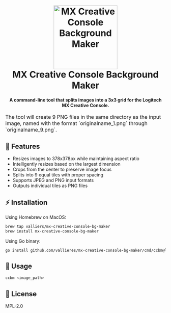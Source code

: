 <!-- markdownlint-disable MD002 MD013 MD033 MD041 -->
<h1 align="center">
    <a name="logo" href="https://github.com/vallieres/mx-creative-console-bg-maker">
        <img src="https://github.com/user-attachments/assets/b9a01a70-05a1-4e4c-9f3d-d6c7a99dc504" alt="MX Creative Console Background Maker" width="200">
    </a>
    <br />
    MX Creative Console Background Maker
</h1>
<h4 align="center">
    A command-line tool that splits images into a 3x3 grid for the Logitech MX Creative Console.
</h4>
<div align="center"></div>

<p><font size="3">
        The tool will create 9 PNG files in the same directory as the input image, named with the format `originalname_1.png` through `originalname_9.png`.
    </font></p>

## 🎯 Features

- Resizes images to 378x378px while maintaining aspect ratio
- Intelligently resizes based on the largest dimension
- Crops from the center to preserve image focus
- Splits into 9 equal tiles with proper spacing
- Supports JPEG and PNG input formats
- Outputs individual tiles as PNG files

## ⚡️ Installation

Using Homebrew on MacOS:

```bash
brew tap valliers/mx-creative-console-bg-maker
brew install mx-creative-console-bg-maker
```

Using Go binary:

```bash
go install github.com/vallieres/mx-creative-console-bg-maker/cmd/ccbm@latest
```

## 🛞 Usage

```bash
ccbm <image_path>
```

## 📝 License

MPL-2.0
